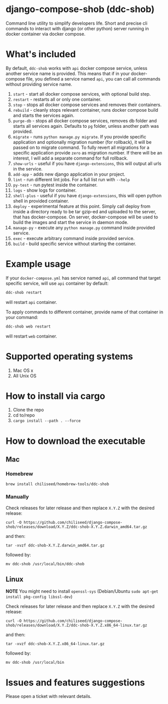 # django-compose-shob (ddc-shob)
Command line utility to simplify developers life. Short and precise cli commands to interact with django (or other python) server running in docker container via docker compose.


# What's included

By default, `ddc-shob` works with `api` docker compose service, unless another service name is provided.
This means that if in your docker-compose file, you defined a service named `api`, you can call all commands
without providing service name.

1. `start` - start all docker compose services, with optional build step.
2. `restart` - restarts all or only one container. 
3. `stop` - stops all docker compose services and removes their containers.
4. `rebuild` - cleanly stops relevant container, runs docker compose build and starts the services again.
5. `purge-db` - stops all docker compose services, removes db folder and starts all services again. Defaults to `pg` folder, unless another path was provided.
6. `migrate` - runs `python manage.py migrate`. If you provide specific application and optionally migration number (for rollback), it will be passed on to migrate command. To fully revert all migrations for a specific application provide `zero` as migration number.
If there will be an interest, I will add a separate command for full rollback. 
7. `show-urls` - useful if you have `django-extensions`, this will output all urls in the service.
8. `add-app` - adds new django application in your project.
9. `lint` - run different lint jobs. For a full list run with `--help`
10. `py-test` - run pytest inside the container.
11. `logs` - show logs for container.
12. `shell-plus` - useful if you have `django-extensions`, this will open python shell in provided container.
13. `deploy` - experimental feature at this point. Simply call deploy from inside a directory ready to be tar gzip-ed and uploaded to the server, that has docker-compose. 
On server, docker-compose will be used to build the images and start the service in daemon mode.
14. `manage-py` - execute any `python manage.py` command inside provided service.
15. `exec` - execute arbitrary command inside provided service.
16. `build` - build specific service without starting the container.

# Example usage

If your `docker-compose.yml` has service named `api`, all command that target specific service, will use `api` container by default:

```bash
ddc-shob restart
```

will restart `api` container.

To apply commands to different container, provide name of that container in your command:

```bash
ddc-shob web restart
```

will restart `web` container.

# Supported operating systems

1. Mac OS x
2. All Unix OS

# How to install via cargo

1. Clone the repo
2. cd to/repo
3. `cargo install --path . --force`


# How to download the executable

## Mac

### Homebrew

``brew install chiliseed/homebrew-tools/ddc-shob``

### Manually

Check releases for later release and then replace `X.Y.Z` with the desired release:

``curl -O https://github.com/chiliseed/django-compose-shob/releases/download/X.Y.Z/ddc-shob-X.Y.Z.darwin_amd64.tar.gz``

and then:

``tar -xvzf ddc-shob-X.Y.Z.darwin_amd64.tar.gz``

followed by:

``mv ddc-shob /usr/local/bin/ddc-shob``

## Linux

**NOTE** You might need to install ``openssl-sys`` (Debian/Ubuntu ``sudo apt-get install pkg-config libssl-dev``) 

Check releases for later release and then replace `X.Y.Z` with the desired release:

``curl -O https://github.com/chiliseed/django-compose-shob/releases/download/X.Y.Z/ddc-shob-X.Y.Z.x86_64-linux.tar.gz``

and then:

``tar -xvzf ddc-shob-X.Y.Z.x86_64-linux.tar.gz``

followed by:

``mv ddc-shob /usr/local/bin``


# Issues and features suggestions

Please open a ticket with relevant details.
